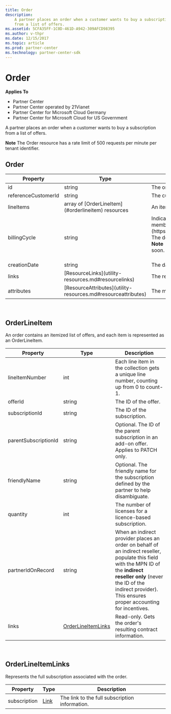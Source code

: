 ```yaml
---
title: Order
description: 
    A partner places an order when a customer wants to buy a subscription
    from a list of offers.
ms.assetid: 5CFA35FF-1C0D-461D-A942-309AFCD98395
ms.author: v-thpr
ms.date: 12/15/2017
ms.topic: article
ms.prod: partner-center
ms.technology: partner-center-sdk
---
```


# Order


<span class="sidebar_heading" style="font-weight: bold;">Applies
To</span>

-   Partner Center
-   Partner Center operated by 21Vianet
-   Partner Center for Microsoft Cloud Germany
-   Partner Center for Microsoft Cloud for US Government

A partner places an order when a customer wants to buy a subscription
from a list of offers.

**Note** The Order resource has a rate limit of 500 requests per minute per tenant identifier.


## <span id="order"></span><span id="ORDER"></span>Order


<table>
<colgroup>
<col style="width: 33%" />
<col style="width: 33%" />
<col style="width: 33%" />
</colgroup>
<thead>
<tr class="header">
<th>Property</th>
<th>Type</th>
<th>Description</th>
</tr>
</thead>
<tbody>
<tr class="odd">
<td>id</td>
<td>string</td>
<td>The order identifier.</td>
</tr>
<tr class="even">
<td>referenceCustomerId</td>
<td>string</td>
<td>The customer identifier.</td>
</tr>
<tr class="odd">
<td>lineItems</td>
<td>array of [OrderLineItem](#orderlineitem) resources</td>
<td>An itemized list of the offers the customer is purchasing and the quantity.</td>
</tr>
<tr class="even">
<td>billingCycle</td>
<td>string</td>
<td>Indicates the frequency with which the partner is billed for this order. Supported values are the member names found in [<strong>BillingCycleType</strong>](https://docs.microsoft.com/dotnet/api/microsoft.store.partnercenter.models.offers.billingcycletype). The default is &quot;Monthly&quot; at order creation. This field is applied upon successful creation of the order.
<div class="alert">
<strong>Note</strong>  The annual billing feature is not yet generally available. Support for annual billing is coming soon.
</div>
<div>
 
</div></td>
</tr>
<tr class="odd">
<td>creationDate</td>
<td>string</td>
<td>The date the order was created, in date-time format.</td>
</tr>
<tr class="even">
<td>links</td>
<td>[ResourceLinks](utility-resources.md#resourcelinks)</td>
<td>The resource links corresponding to the Order.</td>
</tr>
<tr class="odd">
<td>attributes</td>
<td>[ResourceAttributes](utility-resources.md#resourceattributes)</td>
<td>The metadata attributes corresponding to the Order.</td>
</tr>
</tbody>
</table>

 

## <span id="orderLineItem"></span><span id="orderlineitem"></span><span id="ORDERLINEITEM"></span>OrderLineItem


An order contains an itemized list of offers, and each item is
represented as an OrderLineItem.

| Property             | Type                                      | Description                                                                                                                                                                                                                                |
|----------------------|-------------------------------------------|--------------------------------------------------------------------------------------------------------------------------------------------------------------------------------------------------------------------------------------------|
| lineItemNumber       | int                                       | Each line item in the collection gets a unique line number, counting up from 0 to count-1.                                                                                                                                                 |
| offerId              | string                                    | The ID of the offer.                                                                                                                                                                                                                       |
| subscriptionId       | string                                    | The ID of the subscription.                                                                                                                                                                                                                |
| parentSubscriptionId | string                                    | Optional. The ID of the parent subscription in an add-on offer. Applies to PATCH only.                                                                                                                                                     |
| friendlyName         | string                                    | Optional. The friendly name for the subscription defined by the partner to help disambiguate.                                                                                                                                              |
| quantity             | int                                       | The number of licenses for a licence-based subscription.                                                                                                                                                                                   |
| partnerIdOnRecord    | string                                    | When an indirect provider places an order on behalf of an indirect reseller, populate this field with the MPN ID of the **indirect reseller only** (never the ID of the indirect provider). This ensures proper accounting for incentives. |
| links                | [OrderLineItemLinks](#orderlineitemlinks) | Read-only. Gets the order's resulting contract information.                                                                                                                                                                                |

 

## <span id="orderLineItemLinks"></span><span id="orderlineitemlinks"></span><span id="ORDERLINEITEMLINKS"></span>OrderLineItemLinks


Represents the full subscription associated with the order.

| Property     | Type                                         | Description                                    |
|--------------|----------------------------------------------|------------------------------------------------|
| subscription | [Link](utility-resources.md#Link) | The link to the full subscription information. |

 

 

 





